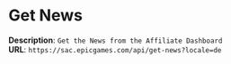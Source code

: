 # Get News

**Description**: `Get the News from the Affiliate Dashboard` \
**URL**: `https://sac.epicgames.com/api/get-news?locale=de`
